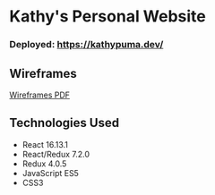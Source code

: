 # Kathy's Personal Website

### Deployed: https://kathypuma.dev/

## Wireframes

[Wireframes PDF](./Wireframes/wireframes.pdf)

## **Technologies Used**

+ React 16.13.1
+ React/Redux 7.2.0
+ Redux 4.0.5
+ JavaScript ES5
+ CSS3
